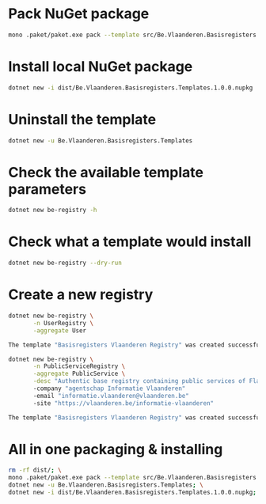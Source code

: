 # Pack NuGet package

```bash
mono .paket/paket.exe pack --template src/Be.Vlaanderen.Basisregisters.Templates/paket.template dist
```

# Install local NuGet package

```bash
dotnet new -i dist/Be.Vlaanderen.Basisregisters.Templates.1.0.0.nupkg
```

# Uninstall the template

```bash
dotnet new -u Be.Vlaanderen.Basisregisters.Templates
```

# Check the available template parameters

```bash
dotnet new be-registry -h
```

# Check what a template would install

```bash
dotnet new be-registry --dry-run
```

# Create a new registry

```bash
dotnet new be-registry \
       -n UserRegistry \
       -aggregate User

The template "Basisregisters Vlaanderen Registry" was created successfully.
```

```bash
dotnet new be-registry \
       -n PublicServiceRegistry \
       -aggregate PublicService \
       -desc "Authentic base registry containing public services of Flanders."
       -company "agentschap Informatie Vlaanderen"
       -email "informatie.vlaanderen@vlaanderen.be"
       -site "https://vlaanderen.be/informatie-vlaanderen"

The template "Basisregisters Vlaanderen Registry" was created successfully.
```

# All in one packaging & installing

```bash
rm -rf dist/; \
mono .paket/paket.exe pack --template src/Be.Vlaanderen.Basisregisters.Templates/paket.template dist; \
dotnet new -u Be.Vlaanderen.Basisregisters.Templates; \
dotnet new -i dist/Be.Vlaanderen.Basisregisters.Templates.1.0.0.nupkg;
```
